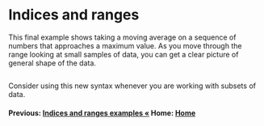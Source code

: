 # Indices and ranges

This final example shows taking a moving average on a sequence of numbers that approaches a maximum value. As you move through the range looking at small samples of data, you can get a clear picture of general shape of the data.

```cs --project ./ExploreCsharpEight/ExploreCsharpEight.csproj --source-file ./ExploreCsharpEight/IndicesAndRanges.cs --region IndicesAndRanges_MovingAverage
```

Consider using this new syntax whenever you are working with subsets of data.

#### Previous: [Indices and ranges examples &laquo;](./indices-and-ranges-examples.md) Home: [Home](index.md)  
